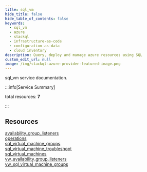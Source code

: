 ```yaml
---
title: sql_vm
hide_title: false
hide_table_of_contents: false
keywords:
  - sql_vm
  - azure
  - stackql
  - infrastructure-as-code
  - configuration-as-data
  - cloud inventory
description: Query, deploy and manage azure resources using SQL
custom_edit_url: null
image: /img/stackql-azure-provider-featured-image.png
---
```


sql_vm service documentation.

:::info[Service Summary]

total resources: __7__  

:::

## Resources
<div class="row">
<div class="providerDocColumn">
<a href="/services/sql_vm/availability_group_listeners/">availability_group_listeners</a><br />
<a href="/services/sql_vm/operations/">operations</a><br />
<a href="/services/sql_vm/sql_virtual_machine_groups/">sql_virtual_machine_groups</a><br />
<a href="/services/sql_vm/sql_virtual_machine_troubleshoot/">sql_virtual_machine_troubleshoot</a>
</div>
<div class="providerDocColumn">
<a href="/services/sql_vm/sql_virtual_machines/">sql_virtual_machines</a><br />
<a href="/services/sql_vm/vw_availability_group_listeners/">vw_availability_group_listeners</a><br />
<a href="/services/sql_vm/vw_sql_virtual_machine_groups/">vw_sql_virtual_machine_groups</a>
</div>
</div>